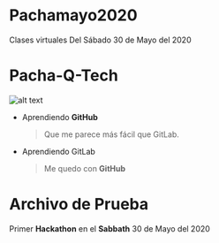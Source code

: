 # Pachamayo2020
Clases virtuales
Del Sábado 30 de Mayo del 2020
# Pacha-Q-Tech

![alt text](http://https://media.giphy.com/media/G6sJqVpD1U4jC/giphy.gif)

- Aprendiendo **GitHub**
    > Que me parece más fácil que GitLab.

- Aprendiendo GitLab
    > Me quedo con **GitHub**

# Archivo de Prueba
Primer **Hackathon** en el **Sabbath** 30 de Mayo del 2020
